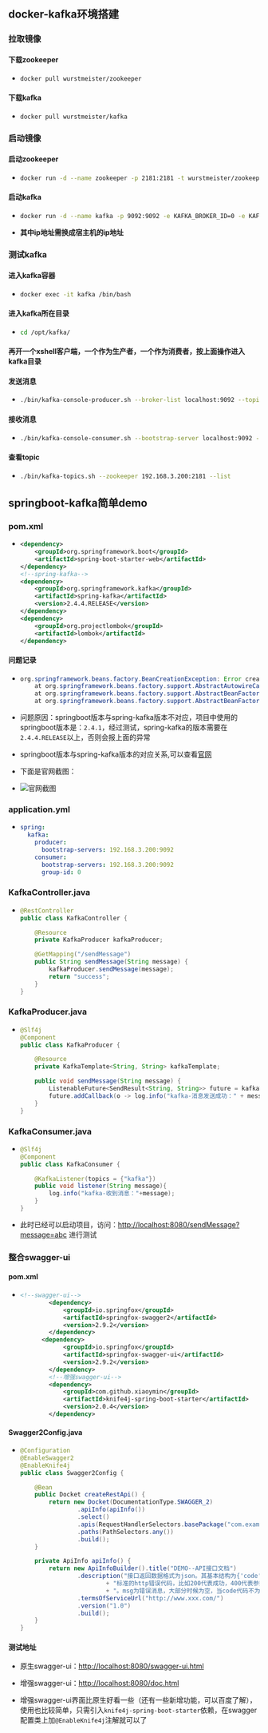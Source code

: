 ## docker-kafka环境搭建

### 拉取镜像

#### 下载zookeeper

* ```bash
  docker pull wurstmeister/zookeeper
  ```

#### 下载kafka

* ```bash
  docker pull wurstmeister/kafka
  ```

### 启动镜像

#### 启动zookeeper

* ```bash
  docker run -d --name zookeeper -p 2181:2181 -t wurstmeister/zookeeper
  ```

#### 启动kafka

* ```bash
  docker run -d --name kafka -p 9092:9092 -e KAFKA_BROKER_ID=0 -e KAFKA_ZOOKEEPER_CONNECT=192.168.3.200:2181 -e KAFKA_ADVERTISED_LISTENERS=PLAINTEXT://192.168.3.200:9092 -e KAFKA_LISTENERS=PLAINTEXT://0.0.0.0:9092 -t wurstmeister/kafka
  ```

* **其中ip地址需换成宿主机的ip地址**

### 测试kafka

#### 进入kafka容器

* ```bash
  docker exec -it kafka /bin/bash
  ```

#### 进入kafka所在目录

* ```bash
  cd /opt/kafka/
  ```

#### 再开一个xshell客户端，一个作为生产者，一个作为消费者，按上面操作进入kafka目录

#### 发送消息

* ```bash
  ./bin/kafka-console-producer.sh --broker-list localhost:9092 --topic kafka
  ```

#### 接收消息

* ```bash
  ./bin/kafka-console-consumer.sh --bootstrap-server localhost:9092 --topic kafka --from-beginning
  ```

#### 查看topic

* ```bash
  ./bin/kafka-topics.sh --zookeeper 192.168.3.200:2181 --list
  ```

## springboot-kafka简单demo

### pom.xml

* ```xml
  <dependency>
      <groupId>org.springframework.boot</groupId>
      <artifactId>spring-boot-starter-web</artifactId>
  </dependency>
  <!--spring-kafka-->
  <dependency>
      <groupId>org.springframework.kafka</groupId>
      <artifactId>spring-kafka</artifactId>
      <version>2.4.4.RELEASE</version>
  </dependency>
  <dependency>
      <groupId>org.projectlombok</groupId>
      <artifactId>lombok</artifactId>
  </dependency>
  ```

#### 问题记录

* ```java
  org.springframework.beans.factory.BeanCreationException: Error creating bean with name 'org.springframework.boot.autoconfigure.kafka.KafkaAnnotationDrivenConfiguration': Unexpected exception during bean creation; nested exception is java.lang.TypeNotPresentException: Type org.springframework.kafka.listener.RecordInterceptor not present
      at org.springframework.beans.factory.support.AbstractAutowireCapableBeanFactory.createBean(AbstractAutowireCapableBeanFactory.java:544) ~[spring-beans-5.3.2.jar:5.3.2]
      at org.springframework.beans.factory.support.AbstractBeanFactory.lambda$doGetBean$0(AbstractBeanFactory.java:335) ~[spring-beans-5.3.2.jar:5.3.2]
      at org.springframework.beans.factory.support.AbstractBeanFactory$$Lambda$197/106557175.getObject(Unknown Source) ~[na:na]
  ```

* 问题原因：springboot版本与spring-kafka版本不对应，项目中使用的springboot版本是：`2.4.1`，经过测试，spring-kafka的版本需要在`2.4.4.RELEASE`以上，否则会报上面的异常
* springboot版本与spring-kafka版本的对应关系,可以查看[官网](https://spring.io/projects/spring-kafka#overview)
* 下面是官网截图：
* ![官网截图](../../resource/image/docker-kafka-springboot/image-20201221173020696.png)

### application.yml

* ```yaml
  spring:
    kafka:
      producer:
        bootstrap-servers: 192.168.3.200:9092
      consumer:
        bootstrap-servers: 192.168.3.200:9092
        group-id: 0
  ```

### KafkaController.java

* ```java
  @RestController
  public class KafkaController {
  
      @Resource
      private KafkaProducer kafkaProducer;
  
      @GetMapping("/sendMessage")
      public String sendMessage(String message) {
          kafkaProducer.sendMessage(message);
          return "success";
      }
  }
  ```

### KafkaProducer.java

* ```java
  @Slf4j
  @Component
  public class KafkaProducer {
  
      @Resource
      private KafkaTemplate<String, String> kafkaTemplate;
  
      public void sendMessage(String message) {
          ListenableFuture<SendResult<String, String>> future = kafkaTemplate.send("kafka", message);
          future.addCallback(o -> log.info("kafka-消息发送成功：" + message), throwable -> log.info("kafka-消息发送失败：" + message));
      }
  }
  ```

### KafkaConsumer.java

* ```java
  @Slf4j
  @Component
  public class KafkaConsumer {
  
      @KafkaListener(topics = {"kafka"})
      public void listener(String message){
          log.info("kafka-收到消息："+message);
      }
  }
  ```

* 此时已经可以启动项目，访问：[http://localhost:8080/sendMessage?message=abc](http://localhost:8080/sendMessage?message=abc) 进行测试

### 整合swagger-ui

#### pom.xml

* ```xml
  <!--swagger-ui-->
          <dependency>
              <groupId>io.springfox</groupId>
              <artifactId>springfox-swagger2</artifactId>
              <version>2.9.2</version>
          </dependency>
  		<dependency>
              <groupId>io.springfox</groupId>
              <artifactId>springfox-swagger-ui</artifactId>
              <version>2.9.2</version>
          </dependency>
          <!--增强swagger-ui-->
          <dependency>
              <groupId>com.github.xiaoymin</groupId>
              <artifactId>knife4j-spring-boot-starter</artifactId>
              <version>2.0.4</version>
          </dependency>
  ```

#### Swagger2Config.java

* ```java
  @Configuration
  @EnableSwagger2
  @EnableKnife4j
  public class Swagger2Config {
  
      @Bean
      public Docket createRestApi() {
          return new Docket(DocumentationType.SWAGGER_2)
                  .apiInfo(apiInfo())
                  .select()
                  .apis(RequestHandlerSelectors.basePackage("com.example.kafka"))
                  .paths(PathSelectors.any())
                  .build();
      }
  
      private ApiInfo apiInfo() {
          return new ApiInfoBuilder().title("DEMO--API接口文档")
                  .description("接口返回数据格式为json。其基本结构为{'code': 200, 'msg':'', 'data':{...} }。其中code为错误代码，我们采用"
                          + "标准的http错误代码，比如200代表成功，400代表参数错误，401代表没有登录，500表示服务器内部错误无法完成请求"
                          + "。msg为错误消息，大部分时候为空，当code代码不为200时会是具体的错误描述。data" + "是返回的数据，data的具体内容请参考api。")
                  .termsOfServiceUrl("http://www.xxx.com/")
                  .version("1.0")
                  .build();
      }
  }
  ```

#### 测试地址

* 原生swagger-ui：[http://localhost:8080/swagger-ui.html](http://localhost:8080/swagger-ui.html)

* 增强swagger-ui：[http://localhost:8080/doc.html](http://localhost:8080/doc.html)

* 增强swagger-ui界面比原生好看一些（还有一些新增功能，可以百度了解），使用也比较简单，只需引入`knife4j-spring-boot-starter`依赖，在swagger配置类上加`@EnableKnife4j`注解就可以了
